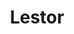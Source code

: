 ---
image_mobile: /assets/images/lestor_legacy_mobile.jpg
accessibleDescription: Lestor is a pale Elvin man with long ears, and short brown hair that is mostly covered with a blue wizard's hat with a golden rim. He wears a set of blue robes and is often carrying a light brown staff with a blue crystal in it.
title: Lestor
visible: false
type: character
---